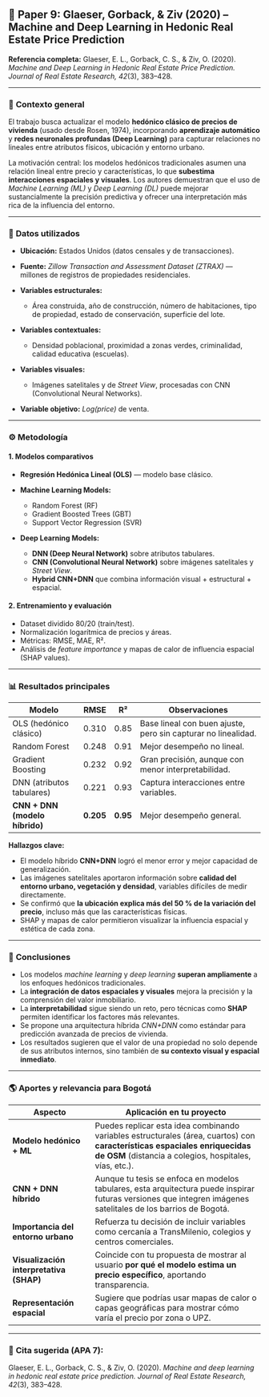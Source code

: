## 🧩 **Paper 9: Glaeser, Gorback, & Ziv (2020) – Machine and Deep Learning in Hedonic Real Estate Price Prediction**

**Referencia completa:**
Glaeser, E. L., Gorback, C. S., & Ziv, O. (2020). *Machine and Deep Learning in Hedonic Real Estate Price Prediction.* *Journal of Real Estate Research, 42*(3), 383–428.

---

### 📘 **Contexto general**

El trabajo busca actualizar el modelo **hedónico clásico de precios de vivienda** (usado desde Rosen, 1974), incorporando **aprendizaje automático** y **redes neuronales profundas (Deep Learning)** para capturar relaciones no lineales entre atributos físicos, ubicación y entorno urbano.

La motivación central: los modelos hedónicos tradicionales asumen una relación lineal entre precio y características, lo que **subestima interacciones espaciales y visuales**.
Los autores demuestran que el uso de *Machine Learning (ML)* y *Deep Learning (DL)* puede mejorar sustancialmente la precisión predictiva y ofrecer una interpretación más rica de la influencia del entorno.

---

### 🧩 **Datos utilizados**

* **Ubicación:** Estados Unidos (datos censales y de transacciones).
* **Fuente:** *Zillow Transaction and Assessment Dataset (ZTRAX)* — millones de registros de propiedades residenciales.
* **Variables estructurales:**

  * Área construida, año de construcción, número de habitaciones, tipo de propiedad, estado de conservación, superficie del lote.
* **Variables contextuales:**

  * Densidad poblacional, proximidad a zonas verdes, criminalidad, calidad educativa (escuelas).
* **Variables visuales:**

  * Imágenes satelitales y de *Street View*, procesadas con CNN (Convolutional Neural Networks).
* **Variable objetivo:** *Log(price)* de venta.

---

### ⚙️ **Metodología**

#### 1. **Modelos comparativos**

* **Regresión Hedónica Lineal (OLS)** — modelo base clásico.
* **Machine Learning Models:**

  * Random Forest (RF)
  * Gradient Boosted Trees (GBT)
  * Support Vector Regression (SVR)
* **Deep Learning Models:**

  * **DNN (Deep Neural Network)** sobre atributos tabulares.
  * **CNN (Convolutional Neural Network)** sobre imágenes satelitales y *Street View*.
  * **Hybrid CNN+DNN** que combina información visual + estructural + espacial.

#### 2. **Entrenamiento y evaluación**

* Dataset dividido 80/20 (train/test).
* Normalización logarítmica de precios y áreas.
* Métricas: RMSE, MAE, R².
* Análisis de *feature importance* y mapas de calor de influencia espacial (SHAP values).

---

### 📊 **Resultados principales**

| Modelo                         | RMSE      | R²       | Observaciones                                                 |
| ------------------------------ | --------- | -------- | ------------------------------------------------------------- |
| OLS (hedónico clásico)         | 0.310     | 0.85     | Base lineal con buen ajuste, pero sin capturar no linealidad. |
| Random Forest                  | 0.248     | 0.91     | Mejor desempeño no lineal.                                    |
| Gradient Boosting              | 0.232     | 0.92     | Gran precisión, aunque con menor interpretabilidad.           |
| DNN (atributos tabulares)      | 0.221     | 0.93     | Captura interacciones entre variables.                        |
| **CNN + DNN (modelo híbrido)** | **0.205** | **0.95** | Mejor desempeño general.                                      |

**Hallazgos clave:**

* El modelo híbrido **CNN+DNN** logró el menor error y mejor capacidad de generalización.
* Las imágenes satelitales aportaron información sobre **calidad del entorno urbano, vegetación y densidad**, variables difíciles de medir directamente.
* Se confirmó que **la ubicación explica más del 50 % de la variación del precio**, incluso más que las características físicas.
* SHAP y mapas de calor permitieron visualizar la influencia espacial y estética de cada zona.

---

### 🧠 **Conclusiones**

* Los modelos *machine learning* y *deep learning* **superan ampliamente** a los enfoques hedónicos tradicionales.
* La **integración de datos espaciales y visuales** mejora la precisión y la comprensión del valor inmobiliario.
* La **interpretabilidad** sigue siendo un reto, pero técnicas como **SHAP** permiten identificar los factores más relevantes.
* Se propone una arquitectura híbrida *CNN+DNN* como estándar para predicción avanzada de precios de vivienda.
* Los resultados sugieren que el valor de una propiedad no solo depende de sus atributos internos, sino también de **su contexto visual y espacial inmediato**.

---

### 🌎 **Aportes y relevancia para Bogotá**

| Aspecto                                 | Aplicación en tu proyecto                                                                                                                                                           |
| --------------------------------------- | ----------------------------------------------------------------------------------------------------------------------------------------------------------------------------------- |
| **Modelo hedónico + ML**                | Puedes replicar esta idea combinando variables estructurales (área, cuartos) con **características espaciales enriquecidas de OSM** (distancia a colegios, hospitales, vías, etc.). |
| **CNN + DNN híbrido**                   | Aunque tu tesis se enfoca en modelos tabulares, esta arquitectura puede inspirar futuras versiones que integren imágenes satelitales de los barrios de Bogotá.                      |
| **Importancia del entorno urbano**      | Refuerza tu decisión de incluir variables como cercanía a TransMilenio, colegios y centros comerciales.                                                                             |
| **Visualización interpretativa (SHAP)** | Coincide con tu propuesta de mostrar al usuario **por qué el modelo estima un precio específico**, aportando transparencia.                                                         |
| **Representación espacial**             | Sugiere que podrías usar mapas de calor o capas geográficas para mostrar cómo varía el precio por zona o UPZ.                                                                       |

---

### 📖 **Cita sugerida (APA 7):**

Glaeser, E. L., Gorback, C. S., & Ziv, O. (2020). *Machine and deep learning in hedonic real estate price prediction.* *Journal of Real Estate Research, 42*(3), 383–428.

